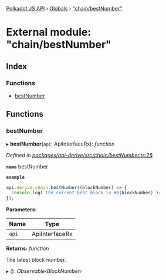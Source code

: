 [Polkadot JS API](../README.md) › [Globals](../globals.md) › ["chain/bestNumber"](_chain_bestnumber_.md)

# External module: "chain/bestNumber"

## Index

### Functions

* [bestNumber](_chain_bestnumber_.md#bestnumber)

## Functions

###  bestNumber

▸ **bestNumber**(`api`: ApiInterfaceRx): *function*

*Defined in [packages/api-derive/src/chain/bestNumber.ts:25](https://github.com/polkadot-js/api/blob/0fa6b99c9e/packages/api-derive/src/chain/bestNumber.ts#L25)*

**`name`** bestNumber

**`example`** 
<BR>

```javascript
api.derive.chain.bestNumber((blockNumber) => {
  console.log(`the current best block is #${blockNumber}`);
});
```

**Parameters:**

Name | Type |
------ | ------ |
`api` | ApiInterfaceRx |

**Returns:** *function*

The latest block number.

▸ (): *Observable‹BlockNumber›*
